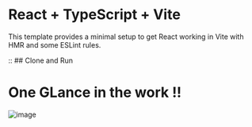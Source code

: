# React + TypeScript + Vite

This template provides a minimal setup to get React working in Vite with HMR and some ESLint rules.

:: ## Clone and Run 



# One GLance in the work !!

![image](https://github.com/SouZe-San/project-Mars/assets/103335953/ed9c5f2e-9ce0-4353-b56b-9e0f0f8acc7c)

